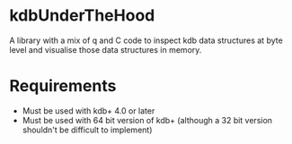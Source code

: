 # kdbUnderTheHood

A library with a mix of q and C code to inspect kdb data structures at byte level and visualise those data structures in memory.

# Requirements
* Must be used with kdb+ 4.0 or later
* Must be used with 64 bit version of kdb+ (although a 32 bit version shouldn't be difficult to implement)

